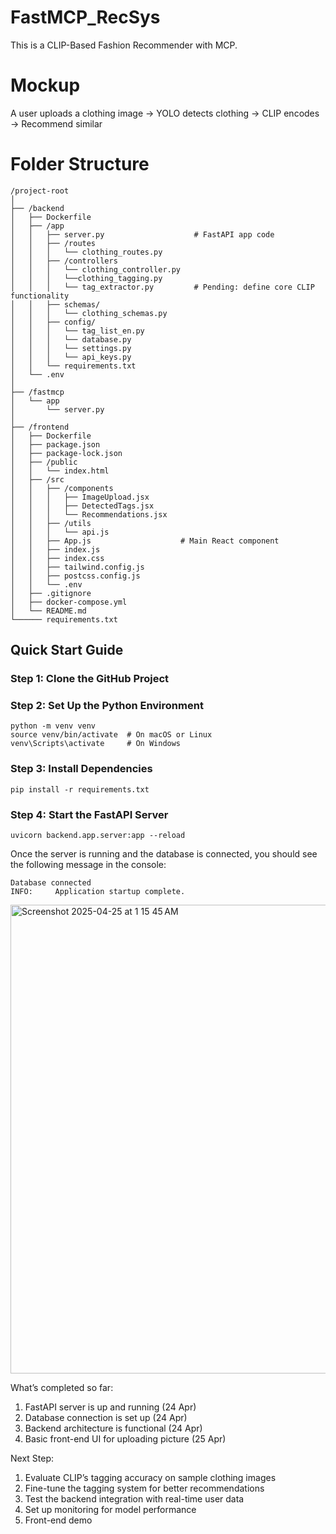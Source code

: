 # FastMCP_RecSys
This is a CLIP-Based Fashion Recommender with MCP. 

# Mockup
A user uploads a clothing image → YOLO detects clothing → CLIP encodes → Recommend similar

# Folder Structure
```
/project-root
│
├── /backend
│   ├── Dockerfile            
│   ├── /app
│   │   ├── server.py                    # FastAPI app code
│   │   ├── /routes
│   │   │   └── clothing_routes.py
│   │   ├── /controllers
│   │   │   └── clothing_controller.py
│   │   │   └──clothing_tagging.py
│   │   │   └── tag_extractor.py         # Pending: define core CLIP functionality
│   │   ├── schemas/
│   │   │   └── clothing_schemas.py
│   │   ├── config/
│   │   │   └── tag_list_en.py
│   │   │   └── database.py       
│   │   │   └── settings.py       
│   │   │   └── api_keys.py     
│   │   └── requirements.txt      
│   └── .env                      
│                      
├── /fastmcp
│   └── app
│       └── server.py  
│
├── /frontend 
│   ├── Dockerfile        
│   ├── package.json              
│   ├── package-lock.json         
│   ├── /public
│   │   └── index.html            
│   ├── /src
│   │   ├── /components            
│   │   │   ├── ImageUpload.jsx    
│   │   │   ├── DetectedTags.jsx   
│   │   │   └── Recommendations.jsx 
│   │   ├── /utils
│   │   │   └── api.js             
│   │   ├── App.js                    # Main React component
│   │   ├── index.js
│   │   ├── index.css            
│   │   ├── tailwind.config.js        
│   │   ├── postcss.config.js        
│   │   └── .env                      
│   ├── .gitignore                    
│   ├── docker-compose.yml            
│   └── README.md                    
└────── requirements.txt

```

## Quick Start Guide
### Step 1: Clone the GitHub Project
### Step 2: Set Up the Python Environment
```
python -m venv venv
source venv/bin/activate  # On macOS or Linux
venv\Scripts\activate     # On Windows
```
### Step 3: Install Dependencies
```
pip install -r requirements.txt
```
### Step 4: Start the FastAPI Server
```
uvicorn backend.app.server:app --reload
```
Once the server is running and the database is connected, you should see the following message in the console:
```
Database connected
INFO:     Application startup complete.
```
<img width="750" alt="Screenshot 2025-04-25 at 1 15 45 AM" src="https://github.com/user-attachments/assets/7f3fc403-fb33-4107-a00c-61796a48ecec" />


What’s completed so far:
1. FastAPI server is up and running (24 Apr)
2. Database connection is set up (24 Apr)
3. Backend architecture is functional (24 Apr)
4. Basic front-end UI for uploading picture (25 Apr)

Next Step:
1. Evaluate CLIP’s tagging accuracy on sample clothing images
2. Fine-tune the tagging system for better recommendations
3. Test the backend integration with real-time user data
4. Set up monitoring for model performance
5. Front-end demo
